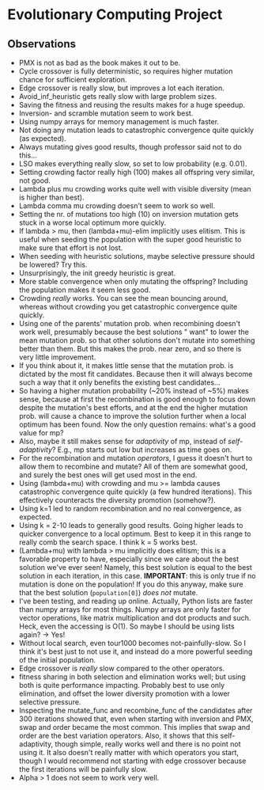 # Evolutionary Computing Project

## Observations

- PMX is not as bad as the book makes it out to be.
- Cycle crossover is fully deterministic, so requires higher mutation chance for sufficient exploration.
- Edge crossover is really slow, but improves a lot each iteration.
- Avoid_inf_heuristic gets really slow with large problem sizes.
- Saving the fitness and reusing the results makes for a huge speedup.
- Inversion- and scramble mutation seem to work best.
- Using numpy arrays for memory management is much faster.
- Not doing any mutation leads to catastrophic convergence quite quickly (as expected).
- Always mutating gives good results, though professor said not to do this...
- LSO makes everything really slow, so set to low probability (e.g. 0.01).
- Setting crowding factor really high (100) makes all offspring very similar, not good.
- Lambda plus mu crowding works quite well with visible diversity (mean is higher than best).
- Lambda comma mu crowding doesn't seem to work so well.
- Setting the nr. of mutations too high (10) on inversion mutation gets stuck in a worse local optimum more quickly.
- If lambda > mu, then (lambda+mu)-elim implicitly uses elitism. This is useful when seeding the population with the
  super good heuristic to make sure that effort is not lost.
- When seeding with heuristic solutions, maybe selective pressure should be lowered? Try this.
- Unsurprisingly, the init greedy heuristic is great.
- More stable convergence when only mutating the offspring? Including the population makes it seem less good.
- Crowding _really_ works. You can see the mean bouncing around, whereas without crowding you get catastrophic
  convergence quite quickly.
- Using one of the parents' mutation prob. when recombining doesn't work well, presumably because the best solutions "
  want" to lower the mean mutation prob. so that other solutions don't mutate into something better than them. But this
  makes the prob. near zero, and so there is very little improvement.
- If you think about it, it makes little sense that the mutation prob. is dictated by the most fit candidates. Because
  then it will always become such a way that it only benefits the existing best candidates...
- So having a higher mutation probability (~20% instead of ~5%) makes sense, because at first the recombination is good
  enough to focus down despite the mutation's best efforts, and at the end the higher mutation prob. will cause a chance
  to improve the solution further when a local optimum has been found. Now the only question remains: what's a good
  value for mp?
- Also, maybe it still makes sense for _adaptivity_ of mp, instead of _self-adaptivity_? E.g., mp starts out low but
  increases as time goes on.
- For the recombination and mutation _operators_, I guess it doesn't hurt to allow them to recombine and mutate? All of
  them are somewhat good, and surely the best ones will get used most in the end.
- Using (lambda+mu) with crowding and mu >= lambda causes catastrophic convergence quite quickly (a few hundred
  iterations). This effectively counteracts the diversity promotion (somehow?).
- Using k=1 led to random recombination and no real convergence, as expected.
- Using k = 2-10 leads to generally good results. Going higher leads to quicker convergence to a local optimum. Best
  to keep it in this range to really comb the search space. I think k = 5 works best.
- (Lambda+mu) with lambda > mu implicitly does elitism; this is a favorable property to have, especially since we care
  about the best solution we've ever seen! Namely, this best solution is equal to the best solution in each iteration,
  in this case. **IMPORTANT**: this is only true if no mutation is done on the population! If you do this anyway, make
  sure that the best solution (`population[0]`) _does not_ mutate.
- I've been testing, and reading up online. Actually, Python lists are faster than numpy arrays for most things. Numpy
  arrays are only faster for vector operations, like matrix multiplication and dot products and such. Heck, even the
  accessing is O(1). So maybe I should be using lists again? -> Yes!
- Without local search, even tour1000 becomes not-painfully-slow. So I think it's best just to not use it, and instead
  do a more powerful seeding of the initial population.
- Edge crossover is _really_ slow compared to the other operators.
- fitness sharing in both selection and elimination works well; but using both is quite performance impacting. Probably
  best to use only elimination, and offset the lower diversity promotion with a lower selective pressure.
- Inspecting the mutate_func and recombine_func of the candidates after 300 iterations showed that, even when starting
  with inversion and PMX, swap and order became the most common. This implies that swap and order are the best variation
  operators. Also, it shows that this self-adaptivity, though simple, really works well and there is no point not using
  it. It also doesn't really matter with which operators you start, though I would recommend not starting with edge
  crossover because the first iterations will be painfully slow.
- Alpha > 1 does not seem to work very well.
